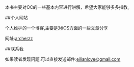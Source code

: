 本书主要对OC的一些基本内容进行讲解，希望大家能够多多指教。

##个人网站

个人维护的一个博客,主要是对iOS方面的一些文章分享

网址:[archerzz](http://archerzz.com)


##联系我

如果读者发现问题,可以直接发送邮件:eilianlove@gmail.com
